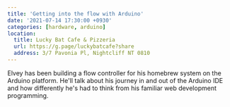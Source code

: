 ```yaml
---
title: 'Getting into the flow with Arduino'
date: '2021-07-14 17:30:00 +0930'
categories: [hardware, arduino]
location:
  title: Lucky Bat Cafe & Pizzeria
  url: https://g.page/luckybatcafe?share
  address: 3/7 Pavonia Pl, Nightcliff NT 0810
---
```

Elvey has been building a flow controller for his homebrew system on the Arduino platform. He'll talk about his journey in and out of the Arduino IDE and how differently he's had to think from his familiar web development programming.
